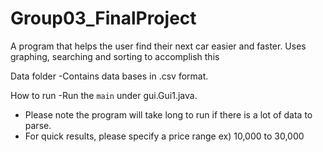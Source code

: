 # Group03_FinalProject
A program that helps the user find their next car easier and faster. Uses graphing, searching and sorting to accomplish this

Data folder
-Contains data bases in .csv format. 

How to run
-Run the `main` under gui.Gui1.java.
- Please note the program will take long to run if there is a lot of data to parse.
- For quick results, please specify a price range ex) 10,000 to 30,000